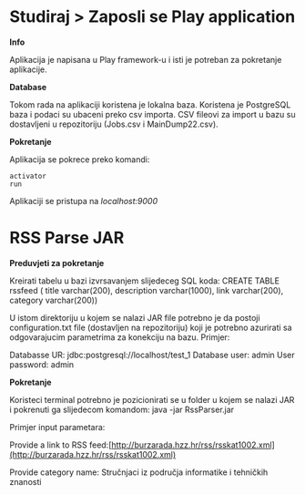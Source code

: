 # Studiraj > Zaposli se Play application

**Info**

Aplikacija je napisana u Play framework-u i isti je potreban za pokretanje aplikacije. 

**Database**

Tokom rada na aplikaciji koristena je lokalna baza. 
Koristena je PostgreSQL baza i podaci su ubaceni preko csv importa. 
CSV fileovi za import u bazu su dostavljeni u repozitoriju (Jobs.csv i MainDump22.csv).

**Pokretanje**

Aplikacija se pokrece preko komandi:

```
activator
run
```

Aplikaciji se pristupa na *localhost:9000*

# RSS Parse JAR

**Preduvjeti za pokretanje**

Kreirati tabelu u bazi izvrsavanjem slijedeceg SQL koda:
  CREATE TABLE rssfeed (
  title varchar(200),
  description varchar(1000),
  link varchar(200),
  category varchar(200))
  
U istom direktoriju u kojem se nalazi JAR file potrebno je da postoji configuration.txt file (dostavljen na repozitoriju) koji je potrebno azurirati sa odgovarajucim parametrima za konekciju na bazu. Primjer:

  Databasse UR:
  jdbc:postgresql://localhost/test_1
  Database user:
  admin
  User password:
  admin

**Pokretanje**

Koristeci terminal potrebno je pozicionirati se u folder u kojem se nalazi JAR i pokrenuti ga slijedecom komandom:
java -jar RssParser.jar

Primjer input parametara: 

Provide a link to RSS feed:[http://burzarada.hzz.hr/rss/rsskat1002.xml](http://burzarada.hzz.hr/rss/rsskat1002.xml)

Provide category name: Stručnjaci iz područja informatike i tehničkih znanosti
